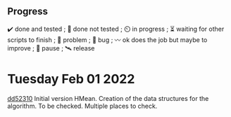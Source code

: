 ## Progress
✔️ done and tested ; 🔨 done not tested ; ⏲️ in progress ; ⏳ waiting for other scripts to finish ; 🚩 problem ; 🐛 bug ; 〰️ ok does the job but maybe to improve ; 🛑 pause ; 🛰️ release

# Tuesday Feb 01 2022
[dd52310](https://github.com/Rob174/MaitriseClustering/tree/dd52310cb1c93906de6522ade6e4bcca9696b3cf) Initial version HMean. Creation of the data structures for the algorithm. To be checked. Multiple places to check.